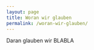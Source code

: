 ```yaml
---
layout: page
title: Woran wir glauben
permalink: /woran-wir-glauben/
---
```


Daran glauben wir BLABLA
